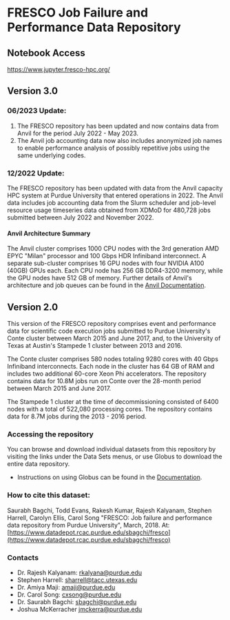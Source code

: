 # FRESCO Job Failure and Performance Data Repository

## Notebook Access
https://www.jupyter.fresco-hpc.org/

## Version 3.0

### 06/2023 Update:
1. The FRESCO repository has been updated and now contains data from Anvil for the period July 2022 - May 2023.
2. The Anvil job accounting data now also includes anonymized job names to enable performance analysis of possibly repetitive jobs using the same underlying codes.

### 12/2022 Update:
The FRESCO repository has been updated with data from the Anvil capacity HPC system at Purdue University that entered operations in 2022. The Anvil data includes job accounting data from the Slurm scheduler and job-level resource usage timeseries data obtained from XDMoD for 480,728 jobs submitted between July 2022 and November 2022.

#### Anvil Architecture Summary
The Anvil cluster comprises 1000 CPU nodes with the 3rd generation AMD EPYC "Milan" processor and 100 Gbps HDR Infiniband interconnect. A separate sub-cluster comprises 16 GPU nodes with four NVIDIA A100 (40GB) GPUs each. Each CPU node has 256 GB DDR4-3200 memory, while the GPU nodes have 512 GB of memory. Further details of Anvil's architecture and job queues can be found in the [Anvil Documentation](#).

## Version 2.0
This version of the FRESCO repository comprises event and performance data for scientific code execution jobs submitted to Purdue University's Conte cluster between March 2015 and June 2017, and, to the University of Texas at Austin's Stampede 1 cluster between 2013 and 2016.

The Conte cluster comprises 580 nodes totaling 9280 cores with 40 Gbps Infiniband interconnects. Each node in the cluster has 64 GB of RAM and includes two additional 60-core Xeon Phi accelerators. The repository contains data for 10.8M jobs run on Conte over the 28-month period between March 2015 and June 2017.

The Stampede 1 cluster at the time of decommissioning consisted of 6400 nodes with a total of 522,080 processing cores. The repository contains data for 8.7M jobs during the 2013 - 2016 period.

### Accessing the repository
You can browse and download individual datasets from this repository by visiting the links under the Data Sets menus, or use Globus to download the entire data repository.
- Instructions on using Globus can be found in the [Documentation](#).

### How to cite this dataset:
Saurabh Bagchi, Todd Evans, Rakesh Kumar, Rajesh Kalyanam, Stephen Harrell, Carolyn Ellis, Carol Song "FRESCO: Job failure and performance data repository from Purdue University", March, 2018. At: [https://www.datadepot.rcac.purdue.edu/sbagchi/fresco](https://www.datadepot.rcac.purdue.edu/sbagchi/fresco)

### Contacts
- Dr. Rajesh Kalyanam: [rkalyana@purdue.edu](mailto:rkalyana@purdue.edu)
- Stephen Harrell: [sharrell@tacc.utexas.edu](mailto:sharrell@tacc.utexas.edu)
- Dr. Amiya Maji: [amaji@purdue.edu](mailto:amaji@purdue.edu)
- Dr. Carol Song: [cxsong@purdue.edu](mailto:cxsong@purdue.edu)
- Dr. Saurabh Bagchi: [sbagchi@purdue.edu](mailto:sbagchi@purdue.edu)
- Joshua McKerracher [jmckerra@purdue.edu](mailto:jmckerra@purdue.edu)